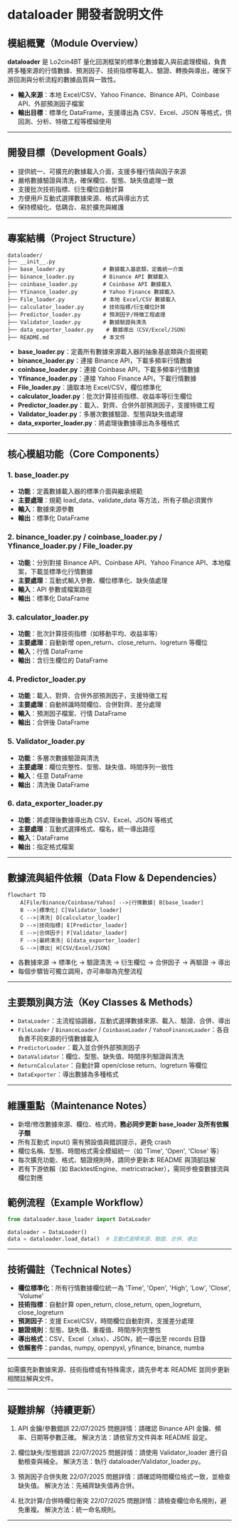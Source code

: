 # dataloader 開發者說明文件

## 模組概覽（Module Overview）

**dataloader** 是 Lo2cin4BT 量化回測框架的標準化數據載入與前處理模組，負責將多種來源的行情數據、預測因子、技術指標等載入、驗證、轉換與導出，確保下游回測與分析流程的數據品質與一致性。

- **輸入來源**：本地 Excel/CSV、Yahoo Finance、Binance API、Coinbase API、外部預測因子檔案
- **輸出目標**：標準化 DataFrame，支援導出為 CSV、Excel、JSON 等格式，供回測、分析、特徵工程等模組使用

---

## 開發目標（Development Goals）

- 提供統一、可擴充的數據載入介面，支援多種行情與因子來源
- 嚴格數據驗證與清洗，確保欄位、型態、缺失值處理一致
- 支援批次技術指標、衍生欄位自動計算
- 方便用戶互動式選擇數據來源、格式與導出方式
- 保持模組化、低耦合、易於擴充與維護

---

## 專案結構（Project Structure）

```plaintext
dataloader/
├── __init__.py
├── base_loader.py            # 數據載入基底類，定義統一介面
├── binance_loader.py         # Binance API 數據載入
├── coinbase_loader.py        # Coinbase API 數據載入
├── Yfinance_loader.py        # Yahoo Finance 數據載入
├── File_loader.py            # 本地 Excel/CSV 數據載入
├── calculator_loader.py      # 技術指標/衍生欄位計算
├── Predictor_loader.py       # 預測因子/特徵工程處理
├── Validator_loader.py       # 數據驗證與清洗
├── data_exporter_loader.py    # 數據導出（CSV/Excel/JSON）
├── README.md                 # 本文件
```

- **base_loader.py**：定義所有數據來源載入器的抽象基底類與介面規範
- **binance_loader.py**：連接 Binance API，下載多頻率行情數據
- **coinbase_loader.py**：連接 Coinbase API，下載多頻率行情數據
- **Yfinance_loader.py**：連接 Yahoo Finance API，下載行情數據
- **File_loader.py**：讀取本地 Excel/CSV，欄位標準化
- **calculator_loader.py**：批次計算技術指標、收益率等衍生欄位
- **Predictor_loader.py**：載入、對齊、合併外部預測因子，支援特徵工程
- **Validator_loader.py**：多層次數據驗證、型態與缺失值處理
- **data_exporter_loader.py**：將處理後數據導出為多種格式

---

## 核心模組功能（Core Components）

### 1. base_loader.py

- **功能**：定義數據載入器的標準介面與繼承規範
- **主要處理**：規範 load_data、validate_data 等方法，所有子類必須實作
- **輸入**：數據來源參數
- **輸出**：標準化 DataFrame

### 2. binance_loader.py / coinbase_loader.py / Yfinance_loader.py / File_loader.py

- **功能**：分別對接 Binance API、Coinbase API、Yahoo Finance API、本地檔案，下載並標準化行情數據
- **主要處理**：互動式輸入參數、欄位標準化、缺失值處理
- **輸入**：API 參數或檔案路徑
- **輸出**：標準化 DataFrame

### 3. calculator_loader.py

- **功能**：批次計算技術指標（如移動平均、收益率等）
- **主要處理**：自動新增 open_return、close_return、logreturn 等欄位
- **輸入**：行情 DataFrame
- **輸出**：含衍生欄位的 DataFrame

### 4. Predictor_loader.py

- **功能**：載入、對齊、合併外部預測因子，支援特徵工程
- **主要處理**：自動辨識時間欄位、合併對齊、差分處理
- **輸入**：預測因子檔案、行情 DataFrame
- **輸出**：合併後 DataFrame

### 5. Validator_loader.py

- **功能**：多層次數據驗證與清洗
- **主要處理**：欄位完整性、型態、缺失值、時間序列一致性
- **輸入**：任意 DataFrame
- **輸出**：清洗後 DataFrame

### 6. data_exporter_loader.py

- **功能**：將處理後數據導出為 CSV、Excel、JSON 等格式
- **主要處理**：互動式選擇格式、檔名，統一導出路徑
- **輸入**：DataFrame
- **輸出**：指定格式檔案

---

## 數據流與組件依賴（Data Flow & Dependencies）

```mermaid
flowchart TD
    A[File/Binance/Coinbase/Yahoo] -->|行情數據| B[base_loader]
    B -->|標準化| C[Validator_loader]
    C -->|清洗| D[calculator_loader]
    D -->|技術指標| E[Predictor_loader]
    E -->|合併因子| F[Validator_loader]
    F -->|最終清洗| G[data_exporter_loader]
    G -->|導出| H[CSV/Excel/JSON]
```

- 各數據來源 → 標準化 → 驗證清洗 → 衍生欄位 → 合併因子 → 再驗證 → 導出
- 每個步驟皆可獨立調用，亦可串聯為完整流程

---

## 主要類別與方法（Key Classes & Methods）

- `DataLoader`：主流程協調器，互動式選擇數據來源、載入、驗證、合併、導出
- `FileLoader` / `BinanceLoader` / `CoinbaseLoader` / `YahooFinanceLoader`：各自負責不同來源的行情數據載入
- `PredictorLoader`：載入並合併外部預測因子
- `DataValidator`：欄位、型態、缺失值、時間序列驗證與清洗
- `ReturnCalculator`：自動計算 open/close return、logreturn 等欄位
- `DataExporter`：導出數據為多種格式

---

## 維護重點（Maintenance Notes）

- 新增/修改數據來源、欄位、格式時，**務必同步更新 base_loader 及所有依賴子類**
- 所有互動式 input() 需有預設值與錯誤提示，避免 crash
- 欄位名稱、型態、時間格式需全模組統一（如 'Time', 'Open', 'Close' 等）
- 每次擴充功能、格式、驗證規則時，請同步更新本 README 與頂部註解
- 若有下游依賴（如 BacktestEngine、metricstracker），需同步檢查數據流與欄位對應

## 範例流程（Example Workflow）

```python
from dataloader.base_loader import DataLoader

dataloader = DataLoader()
data = dataloader.load_data()  # 互動式選擇來源、驗證、合併、導出
```

---

## 技術備註（Technical Notes）

- **欄位標準化**：所有行情數據欄位統一為 'Time', 'Open', 'High', 'Low', 'Close', 'Volume'
- **技術指標**：自動計算 open_return, close_return, open_logreturn, close_logreturn
- **預測因子**：支援 Excel/CSV，時間欄位自動對齊，支援差分處理
- **驗證規則**：型態、缺失值、重複值、時間序列完整性
- **導出格式**：CSV、Excel（.xlsx）、JSON，統一導出至 records 目錄
- **依賴套件**：pandas, numpy, openpyxl, yfinance, binance, numba

---

如需擴充新數據來源、技術指標或有特殊需求，請先參考本 README 並同步更新相關註解與文件。

---

## 疑難排解（持續更新）

1. API 金鑰/參數錯誤 22/07/2025
問題詳情：請確認 Binance API 金鑰、頻率、日期等參數正確。
解決方法：請依官方文件與本 README 設定。

2. 欄位缺失/型態錯誤 22/07/2025
問題詳情：請使用 Validator_loader 進行自動檢查與補全。
解決方法：執行 dataloader/Validator_loader.py。

3. 預測因子合併失敗 22/07/2025
問題詳情：請確認時間欄位格式一致，並檢查缺失值。
解決方法：先補齊缺失值再合併。

4. 批次計算/合併時欄位衝突 22/07/2025
問題詳情：請檢查欄位命名規則，避免重複。
解決方法：統一命名規則。

---
